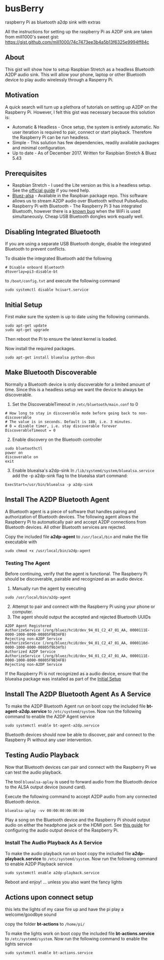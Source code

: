 # busBerry
raspberry Pi as bluetooth a2dp sink with extras

All the instructions for setting up the raspberry Pi as A2DP sink are taken from mill1000's sweet gist:
https://gist.github.com/mill1000/74c7473ee3b4a5b13f6325e9994ff84c

## About
This gist will show how to setup Raspbian Stretch as a headless Bluetooth A2DP audio sink. This will allow your phone, laptop or other Bluetooth device to play audio wirelessly through a Rasperry Pi.

## Motivation
A quick search will turn up a plethora of tutorials on setting up A2DP on the Raspberry Pi. However, I felt this gist was necessary because this solution is:
* Automatic & Headless - Once setup, the system is entirely automatic. No user iteration is required to pair, connect or start playback. Therefore the Raspberry Pi can be run headless. 
* Simple - This solution has few dependencies, readily available packages and minimal configuration.
* Up to date - As of December 2017. Written for Raspbian Stretch & Bluez 5.43

## Prerequisites
* Raspbian Stretch - I used the Lite version as this is a headless setup. See the [official guide](https://www.raspberrypi.org/learning/software-guide/quickstart/) if you need help.
* [Bluez-alsa](https://github.com/Arkq/bluez-alsa) - Available in the Raspbian package repo. This software allows us to stream A2DP audio over Bluetooth without PulseAudio.
* Raspberry Pi with Bluetooth - The Raspberry Pi 3 has integrated Bluetooth, however there is a [known bug](https://github.com/raspberrypi/linux/issues/1402) when the WiFi is used simultaneously. Cheap USB Bluetooth dongles work equally well.

## Disabling Integrated Bluetooth
If you are using a separate USB Bluetooth dongle, disable the integrated Bluetooth to prevent conflicts.

To disable the integrated Bluetooth add the following
```
# Disable onboard Bluetooth
dtoverlay=pi3-disable-bt
``` 
to `/boot/config.txt` and execute the following command
```
sudo systemctl disable hciuart.service
```

## Initial Setup
First make sure the system is up to date using the following commands.
```
sudo apt-get update
sudo apt-get upgrade
```
Then reboot the Pi to ensure the latest kernel is loaded.

Now install the required packages.
```
sudo apt-get install bluealsa python-dbus
```

## Make Bluetooth Discoverable
Normally a Bluetooth device is only discoverable for a limited amount of time. Since this is a headless setup we want the device to always be discoverable.

1. Set the DiscoverableTimeout in `/etc/bluetooth/main.conf` to 0
```
# How long to stay in discoverable mode before going back to non-discoverable
# The value is in seconds. Default is 180, i.e. 3 minutes.
# 0 = disable timer, i.e. stay discoverable forever
DiscoverableTimeout = 0
```

2. Enable discovery on the Bluetooth controller
```
sudo bluetoothctl
power on
discoverable on
exit
```

3. Enable bluealsa's a2dp-sink
In `/lib/systemd/system/bluealsa.service` add the -p a2dp-sink flag to the bluealsa start command:
```
ExecStart=/usr/bin/bluealsa -p a2dp-sink
```

## Install The A2DP Bluetooth Agent
A Bluetooth agent is a piece of software that handles pairing and authorization of Bluetooth devices. The following agent allows the Raspberry Pi to automatically pair and accept A2DP connections from Bluetooth devices.
All other Bluetooth services are rejected.

Copy the included file **a2dp-agent** to `/usr/local/bin` and make the file executable with
```
sudo chmod +x /usr/local/bin/a2dp-agent
```

### Testing The Agent
Before continuing, verify that the agent is functional. The Raspberry Pi should be discoverable, pairable and recognized as an audio device.
1. Manually run the agent by executing
```
sudo /usr/local/bin/a2dp-agent
```
2. Attempt to pair and connect with the Raspberry Pi using your phone or computer.
3. The agent should output the accepted and rejected Bluetooth UUIDs
```
A2DP Agent Registered
AuthorizeService (/org/bluez/hci0/dev_94_01_C2_47_01_AA, 0000111E-0000-1000-8000-00805F9B34FB)
Rejecting non-A2DP Service
AuthorizeService (/org/bluez/hci0/dev_94_01_C2_47_01_AA, 0000110d-0000-1000-8000-00805f9b34fb)
Authorized A2DP Service
AuthorizeService (/org/bluez/hci0/dev_94_01_C2_47_01_AA, 0000111E-0000-1000-8000-00805F9B34FB)
Rejecting non-A2DP Service
```

If the Raspberry Pi is not recognized as a audio device, ensure that the bluealsa package was installed as part of the [Initial Setup](#initial-setup)

## Install The A2DP Bluetooth Agent As A Service
To make the A2DP Bluetooth Agent run on boot copy the included file **bt-agent-a2dp.service** to `/etc/systemd/system`.
Now run the following command to enable the A2DP Agent service
```
sudo systemctl enable bt-agent-a2dp.service
```

Bluetooth devices should now be able to discover, pair and connect to the Raspberry Pi without any user intervention.

## Testing Audio Playback
Now that Bluetooth devices can pair and connect with the Raspberry Pi we can test the audio playback.

The tool `bluealsa-aplay` is used to forward audio from the Bluetooth device to the ALSA output device (sound card).

Execute the following command to accept A2DP audio from any connected Bluetooth device.
```
bluealsa-aplay -vv 00:00:00:00:00:00
```

Play a song on the Bluetooth device and the Raspberry Pi should output audio on either the headphone jack or the HDMI port. See [this guide](https://www.raspberrypi.org/documentation/configuration/audio-config.md) for configuring the audio output device of the Raspberry Pi.

### Install The Audio Playback As A Service
To make the audio playback run on boot copy the included file **a2dp-playback.service** to `/etc/systemd/system`.
Now run the following command to enable A2DP Playback service
```
sudo systemctl enable a2dp-playback.service
```

Reboot and enjoy!
... unless you also want the fancy lights

## Actions upon connect setup
this lets the lights of my case fire up and have the pi play a welcome/goodbye sound

copy the folder **bt-actions** to `/home/pi/`

To make the lights work on boot copy the included file **bt-actions.service** to `/etc/systemd/system`.
Now run the following command to enable the lights service
```
sudo systemctl enable bt-actions.service
```
